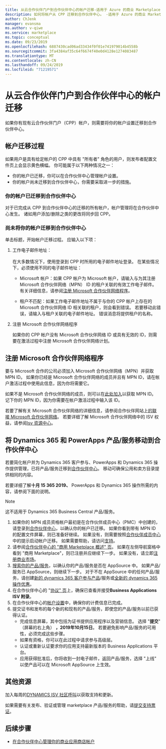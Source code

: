 ```yaml
---
title: 从云合作伙伴门户到合作伙伴中心的帐户迁移-适用于 Azure 的商业 Marketplace
description: 如何将帐户从 CPP 迁移到合作伙伴中心。 -适用于 Azure 的商业 Marketplace
author: ChJenk
manager: evansma
ms.author: v-qiwe
ms.service: marketplace
ms.topic: conceptual
ms.date: 09/23/2019
ms.openlocfilehash: 6887430cad06ad33434f0f01e741979014b4558b
ms.sourcegitcommit: 3fa4384af35c64f6674f40e0d4128e1274083487
ms.translationtype: MT
ms.contentlocale: zh-CN
ms.lasthandoff: 09/24/2019
ms.locfileid: "71219571"
---
```

# <a name="account-migration-from-cloud-partner-portal-to-partner-center"></a>从云合作伙伴门户到合作伙伴中心的帐户迁移

如果你有现有云合作伙伴门户（CPP）帐户，则需要将你的帐户设置迁移到合作伙伴中心。

## <a name="account-migration-process"></a>帐户迁移过程

如果用户是具有给定帐户的 CPP 中具有 "所有者" 角色的用户，则发布者配置文件页上会显示黄色横幅。 你可能属于以下两种情况之一：

- 你的帐户已迁移，你可以在合作伙伴中心管理帐户设置。
- 你的帐户尚未迁移到合作伙伴中心，你需要采取进一步的措施。

### <a name="your-account-has-been-migrated-to-partner-center"></a>你的帐户已迁移到合作伙伴中心

对于已完成从 CPP 到合作伙伴中心的迁移的所有帐户，帐户管理将在合作伙伴中心发生。 诸如用户添加/删除之类的更改将同步回 CPP。

### <a name="you-have-not-yet-migrated-your-account-to-partner-center"></a>尚未将你的帐户迁移到合作伙伴中心

单击标题，开始帐户迁移过程。 应输入以下项：

1. 工作电子邮件地址： <br> <br> 在大多数情况下，使用登录到 CPP 时所用的电子邮件地址登录。 在某些情况下，必须使用不同的电子邮件地址：

    * Microsoft 帐户：如果 CPP 帐户为 Microsoft 帐户，请输入与为其注册 Microsoft 合作伙伴网络（MPN） ID 的租户关联的有效工作电子邮件。 有关详细信息，请参阅[注册 Microsoft 合作伙伴网络程序](#sign-up-for-microsoft-partner-network-program)。

    * 租户不匹配：如果工作电子邮件地址不属于与你的 CPP 帐户上存在的 Microsoft 合作伙伴网络 ID 相关联的租户，则会看到错误。 若要移动此错误，请输入与租户关联的电子邮件地址。 错误消息将提供租户的名称。

2. 注册 Microsoft 合作伙伴网络程序

    如果你的 CPP 帐户没有 Microsoft 合作伙伴网络 ID 或具有无效的 ID，则需要在激活过程中注册 Microsoft 合作伙伴网络计划。

## <a name="sign-up-for-microsoft-partner-network-program"></a>注册 Microsoft 合作伙伴网络程序

要与 Microsoft 合作的公司必须加入 Microsoft 合作伙伴网络（MPN）并获取 MPN ID。 如果你已经是 Microsoft 合作伙伴网络的成员并且有 MPN ID，请在帐户激活过程中使用此信息，因为你将需要它。  

如果不是 Microsoft 合作伙伴网络的成员，则可以在[此处加入](https://signup.microsoft.com/signup?sku=StoreForBusinessIW&origin=partnerdashboard&culture=en-us&ru=https://partner.microsoft.com/dashboard/account/v3/xpu/onboard?ru=/en-us/dashboard/account/v3/enrollment/companyprofile/basicpartnernetwork/new)以获取 MPN ID。 记下你的 MPN ID，因为你需要在帐户激活过程中输入该 ID。

若要了解有关 Microsoft 合作伙伴网络的详细信息，请参阅合作伙伴网站上[的联接 Microsoft 合作伙伴网络](https://partner.microsoft.com/en-US/membership)。 若要详细了解 Microsoft 合作伙伴网络中的 ISV 权益，请参阅[Isv 资源中心](https://partner.microsoft.com/isv-resource-hub)。  

## <a name="move-dynamics-365-and-powerapps-offers-to-partner-center"></a>将 Dynamics 365 和 PowerApps 产品/服务移动到合作伙伴中心

若要简化帐户并为 Dynamics 365 客户参与、PowerApps 和 Dynamics 365 操作提供管理，已将产品/服务迁移到[合作伙伴中心](https://partner.microsoft.com/)。 移动可确保公用和卖方目录提供相同的内容。

若要详细了解**十月 15 365 2019、** PowerApps 和 Dynamics 365 操作所需的内容，请参阅下面的说明。

> [!NOTE]
> 这不适用于 Dynamics 365 Business Central 产品/服务。  

1. 如果你的 MPN 成员资格帐户最初是在合作伙伴成员中心（PMC）中创建的，请登录到[合作伙伴中心](https://partner.microsoft.com/pcv/accountsettings/connectedpartnerprofile)，以确认你的帐户已迁移。 如果你看到带有 MPN ID 的配置文件屏幕，则已准备好继续。 如果没有，则需要按照[合作伙伴成员中心](https://partners.microsoft.com/partnerprogram/Welcome.aspx)中的提示启动帐户迁移。 如果需要帮助，请访问[支持](https://partner.microsoft.com/support?issueid=100-0077)。
2. 请参阅[合作伙伴中心的 "商用 Marketplace 概述" 页](https://partner.microsoft.com/dashboard/commercial-marketplace/overview)。 如果在左侧导航窗格中看到 "商用 Marketplace"，则已注册并应继续下一步。 如果没有，请立即[注册商业市场](https://partner.microsoft.com/dashboard/account/v3/enrollment/introduction/azureisv)。
3. [搜索你的产品/服务](https://appsource.microsoft.com/)，以确认你的产品/服务是否在 AppSource 中。 如果产品/服务已 AppSource，则继续下一步。 对于不在 AppSource 中的任何产品/服务，请创建[新的 dynamics 365 客户参与产品](create-new-customer-engagement-offer.md)/服务或[全新的 dynamics 365 操作优惠](create-new-operations-offer.md)。
4. 在合作伙伴中心的 "[协议" 页](https://partner.microsoft.com/dashboard/account/agreements)上，确保已查看并接受**Business Applications ISV 附录**。
5. 在合作伙伴中心的[帐户设置](https://partner.microsoft.com/dashboard/account/v3/accountsettings/billingprofile)中，确保你的计费信息已完成。
6. 提交证书和发布的每个新的和现有的产品/服务，即使您的产品/服务以前已获得认证。
    * 完成信息屏幕，其中包括为证书提供应用程序以及营销信息。 选择 "**提交**" （屏幕的右上角） **，2019年10月15日**。 若要避免影响产品/服务的可用性，必须完成这些步骤。
    * 如果有资格，你可以在此过程中请求参与高级层。
    * 认证或重新认证要求你的应用支持最新版本的 Business Applications 平台。
    * 应用获得批准后，你将收到一封电子邮件，返回产品/服务，选择 "上线" 以使产品可以在 Microsoft AppSource 上生效。

## <a name="additional-resources"></a>其他资源

加入每周的[DYNAMICS ISV 社区呼叫](https://aka.ms/DynamicsISV-CommunityCall)以获取支持和更新。

如果需要有关发布、验证或管理 marketplace 产品/服务的帮助，请[提交支持票证](https://aka.ms/MarketplacePublisherSupport)。

## <a name="next-steps"></a>后续步骤

- [在合作伙伴中心管理你的商业应用商店帐户](./manage-account.md)
